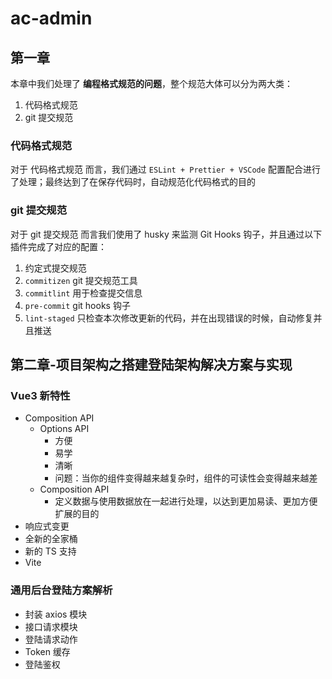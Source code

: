 # ac-admin

## 第一章

本章中我们处理了 **编程格式规范的问题**，整个规范大体可以分为两大类：

1. 代码格式规范
2. git 提交规范

### 代码格式规范

对于 代码格式规范 而言，我们通过 `ESLint + Prettier + VSCode` 配置配合进行了处理；最终达到了在保存代码时，自动规范化代码格式的目的

### git 提交规范

对于 git 提交规范 而言我们使用了 husky 来监测 Git Hooks 钩子，并且通过以下插件完成了对应的配置：

1. 约定式提交规范
2. `commitizen` git 提交规范工具
3. `commitlint` 用于检查提交信息
4. `pre-commit` git hooks 钩子
5. `lint-staged` 只检查本次修改更新的代码，并在出现错误的时候，自动修复并且推送

## 第二章-项目架构之搭建登陆架构解决方案与实现

### Vue3 新特性

- Composition API
  - Options API
    - 方便
    - 易学
    - 清晰
    - 问题：当你的组件变得越来越复杂时，组件的可读性会变得越来越差
  - Composition API
    - 定义数据与使用数据放在一起进行处理，以达到更加易读、更加方便扩展的目的
- 响应式变更
- 全新的全家桶
- 新的 TS 支持
- Vite

### 通用后台登陆方案解析

- 封装 axios 模块
- 接口请求模块
- 登陆请求动作
- Token 缓存
- 登陆鉴权
